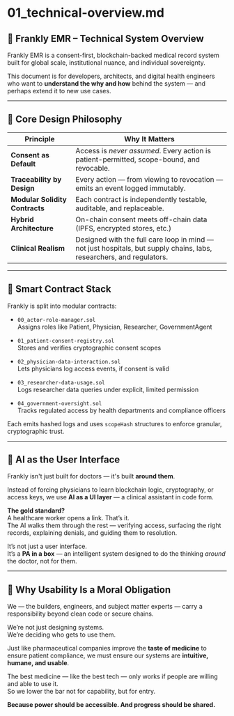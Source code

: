 # 01_technical-overview.md

## 🧠 Frankly EMR – Technical System Overview

Frankly EMR is a consent-first, blockchain-backed medical record system built for global scale, institutional nuance, and individual sovereignty.  

This document is for developers, architects, and digital health engineers who want to **understand the why and how** behind the system — and perhaps extend it to new use cases.

---

## 🔐 Core Design Philosophy

| Principle | Why It Matters |
|----------|----------------|
| **Consent as Default** | Access is *never assumed*. Every action is patient-permitted, scope-bound, and revocable. |
| **Traceability by Design** | Every action — from viewing to revocation — emits an event logged immutably. |
| **Modular Solidity Contracts** | Each contract is independently testable, auditable, and replaceable. |
| **Hybrid Architecture** | On-chain consent meets off-chain data (IPFS, encrypted stores, etc.) |
| **Clinical Realism** | Designed with the full care loop in mind — not just hospitals, but supply chains, labs, researchers, and regulators. |

---

## 🧱 Smart Contract Stack

Frankly is split into modular contracts:

- `00_actor-role-manager.sol`  
  Assigns roles like Patient, Physician, Researcher, GovernmentAgent

- `01_patient-consent-registry.sol`  
  Stores and verifies cryptographic consent scopes

- `02_physician-data-interaction.sol`  
  Lets physicians log access events, if consent is valid

- `03_researcher-data-usage.sol`  
  Logs researcher data queries under explicit, limited permission

- `04_government-oversight.sol`  
  Tracks regulated access by health departments and compliance officers

Each emits hashed logs and uses `scopeHash` structures to enforce granular, cryptographic trust.

---

## 🤖 AI as the User Interface

Frankly isn't just built for doctors — it's built **around them**.

Instead of forcing physicians to learn blockchain logic, cryptography, or access keys, we use **AI as a UI layer** — a clinical assistant in code form.  

**The gold standard?**  
A healthcare worker opens a link. That’s it.  
The AI walks them through the rest — verifying access, surfacing the right records, explaining denials, and guiding them to resolution.  

It’s not just a user interface.  
It’s a **PA in a box** — an intelligent system designed to do the thinking *around* the doctor, not for them.

---

## 💊 Why Usability Is a Moral Obligation

We — the builders, engineers, and subject matter experts — carry a responsibility beyond clean code or secure chains.

We’re not just designing systems.  
We’re deciding who gets to use them.  

Just like pharmaceutical companies improve the **taste of medicine** to ensure patient compliance, we must ensure our systems are **intuitive, humane, and usable**.

The best medicine — like the best tech — only works if people are willing and able to use it.  
So we lower the bar not for capability, but for entry.  

**Because power should be accessible. And progress should be shared.**
